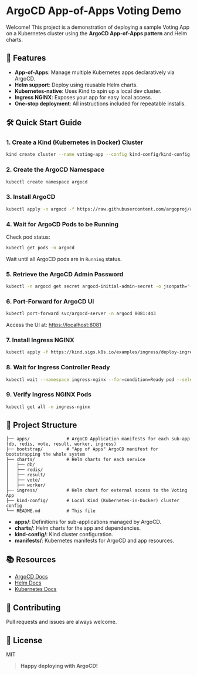 # ArgoCD App-of-Apps Voting Demo

Welcome! This project is a demonstration of deploying a sample Voting App on a Kubernetes cluster using the **ArgoCD App-of-Apps pattern** and Helm charts.

## 🚀 Features

- **App-of-Apps**: Manage multiple Kubernetes apps declaratively via ArgoCD.
- **Helm support**: Deploy using reusable Helm charts.
- **Kubernetes-native**: Uses Kind to spin up a local dev cluster.
- **Ingress NGINX**: Exposes your app for easy local access.
- **One-stop deployment**: All instructions included for repeatable installs.


## 🛠️ Quick Start Guide

### 1. Create a Kind (Kubernetes in Docker) Cluster

```bash
kind create cluster --name voting-app --config kind-config/kind-config.yaml
```


### 2. Create the ArgoCD Namespace

```bash
kubectl create namespace argocd
```


### 3. Install ArgoCD

```bash
kubectl apply -n argocd -f https://raw.githubusercontent.com/argoproj/argo-cd/stable/manifests/install.yaml
```


### 4. Wait for ArgoCD Pods to be Running

Check pod status:

```bash
kubectl get pods -n argocd
```

Wait until all ArgoCD pods are in `Running` status.

### 5. Retrieve the ArgoCD Admin Password

```bash
kubectl -n argocd get secret argocd-initial-admin-secret -o jsonpath="{.data.password}" | base64 -d
```


### 6. Port-Forward for ArgoCD UI

```bash
kubectl port-forward svc/argocd-server -n argocd 8081:443
```

Access the UI at: [https://localhost:8081](https://localhost:8081)

### 7. Install Ingress NGINX

```bash
kubectl apply -f https://kind.sigs.k8s.io/examples/ingress/deploy-ingress-nginx.yaml
```


### 8. Wait for Ingress Controller Ready

```bash
kubectl wait --namespace ingress-nginx --for=condition=Ready pod --selector=app.kubernetes.io/component=controller --timeout=180s
```


### 9. Verify Ingress NGINX Pods

```bash
kubectl get all -n ingress-nginx
```


## 🎨 Project Structure

```
├── apps/              # ArgoCD Application manifests for each sub-app (db, redis, vote, result, worker, ingress)
├── bootstrap/         # "App of Apps" ArgoCD manifest for bootstrapping the whole system
├── charts/            # Helm charts for each service
│   ├── db/
│   ├── redis/
│   ├── result/
│   ├── vote/
│   ├── worker/
├── ingress/           # Helm chart for external access to the Voting App
├── kind-config/       # Local Kind (Kubernetes-in-Docker) cluster config
└── README.md          # This file

```

- **apps/**: Definitions for sub-applications managed by ArgoCD.
- **charts/**: Helm charts for the app and dependencies.
- **kind-config/**: Kind cluster configuration.
- **manifests/**: Kubernetes manifests for ArgoCD and app resources.


## 📚 Resources

- [ArgoCD Docs](https://argo-cd.readthedocs.io/)
- [Helm Docs](https://helm.sh/docs/)
- [Kubernetes Docs](https://kubernetes.io/docs/)


## 🤝 Contributing

Pull requests and issues are always welcome.

## 📝 License

MIT

> **Happy deploying with ArgoCD!**

